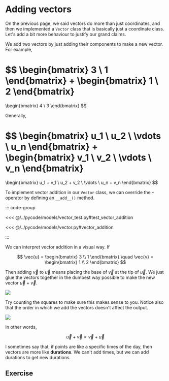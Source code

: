 # Adding vectors

On the previous page, we said vectors do more than just coordinates, and then we
implemented a `Vector` class that is basically just a coordinate class. Let's
add a bit more behaviour to justify our grand claims.

We add two vectors by just adding their components to make a new vector. For
example,

$$
\begin{bmatrix}
3 \\ 1
\end{bmatrix}
+
\begin{bmatrix}
1 \\ 2
\end{bmatrix}
=
\begin{bmatrix}
4 \\ 3
\end{bmatrix}
$$

Generally,

$$
\begin{bmatrix}
u_1 \\ u_2 \\ \vdots \\ u_n
\end{bmatrix}
+
\begin{bmatrix}
v_1 \\ v_2 \\ \vdots \\ v_n
\end{bmatrix}
=
\begin{bmatrix}
u_1 + v_1 \\ u_2 + v_2 \\ \vdots \\ u_n + v_n
\end{bmatrix}
$$

To implement vector addition in our `Vector` class, we can override the `+`
operator by defining an `__add__()` method.

::: code-group

<<< @/../pycode/models/vector_test.py#test_vector_addition

<<< @/../pycode/models/vector.py#vector_addition

:::

We can interpret vector addition in a visual way. If

$$
\vec{u} = \begin{bmatrix} 3 \\ 1 \end{bmatrix} \quad \vec{v} = \begin{bmatrix} 1 \\ 2 \end{bmatrix}
$$

Then adding $\vec{v}$ to $\vec{u}$ means placing the base of $\vec{v}$ at the
tip of $\vec{u}$. We just glue the vectors together in the dumbest way possible
to make the new vector $\vec{u} + \vec{v}$.

![](/images/vector-addition.svg)

Try counting the squares to make sure this makes sense to you. Notice also that
the order in which we add the vectors doesn't affect the output.

![](/images/vector-addition-2.svg)

In other words,

$$
\vec{u} + \vec{v} = \vec{v} + \vec{u}
$$

I sometimes say that, if points are like a specific times of the day, then
vectors are more like **durations**. We can't add times, but we can add
durations to get new durations.

## Exercise

<Exercise id="adding-vectors" />
